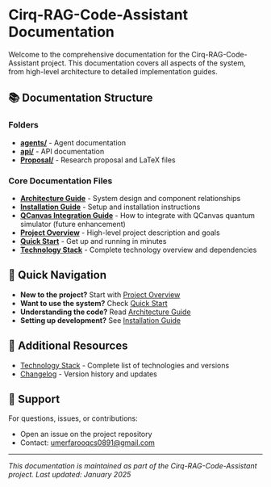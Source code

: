 # Cirq-RAG-Code-Assistant Documentation

Welcome to the comprehensive documentation for the Cirq-RAG-Code-Assistant project. This documentation covers all aspects of the system, from high-level architecture to detailed implementation guides.

## 📚 Documentation Structure

### Folders
- [**agents/**](agents/) - Agent documentation
- [**api/**](api/) - API documentation
- [**Proposal/**](Proposal/) - Research proposal and LaTeX files

### Core Documentation Files
- [**Architecture Guide**](architecture.md) - System design and component relationships
- [**Installation Guide**](installation.md) - Setup and installation instructions
- [**QCanvas Integration Guide**](integration.md) - How to integrate with QCanvas quantum simulator (future enhancement)
- [**Project Overview**](overview.md) - High-level project description and goals
- [**Quick Start**](quickstart.md) - Get up and running in minutes
- [**Technology Stack**](tech-stack.md) - Complete technology overview and dependencies

## 🚀 Quick Navigation

- **New to the project?** Start with [Project Overview](overview.md)
- **Want to use the system?** Check [Quick Start](quickstart.md)
- **Understanding the code?** Read [Architecture Guide](architecture.md)
- **Setting up development?** See [Installation Guide](installation.md)

## 📖 Additional Resources

- [Technology Stack](tech-stack.md) - Complete list of technologies and versions
- [Changelog](../CHANGELOG.md) - Version history and updates

## 🤝 Support

For questions, issues, or contributions:
- Open an issue on the project repository
- Contact: umerfarooqcs0891@gmail.com

---

*This documentation is maintained as part of the Cirq-RAG-Code-Assistant project. Last updated: January 2025*
